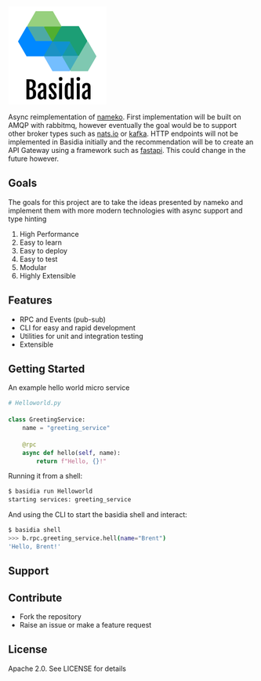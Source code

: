![](pictures/basidia-logo.png)

Async reimplementation of [nameko](https://github.com/nameko/nameko).  First implementation will be built on AMQP with rabbitmq, however eventually the goal would be to support other broker types such as [nats.io](https://nats.io) or [kafka](https://kafka.apache.org/). HTTP endpoints will not be implemented in Basidia initially and the recommendation will be to create an API Gateway using a framework such as [fastapi](https://github.com/tiangolo/fastapi).  This could change in the future however.

## Goals

The goals for this project are to take the ideas presented by nameko and implement them with more modern technologies with async support and type hinting

1. High Performance
2. Easy to learn
3. Easy to deploy
4. Easy to test
5. Modular
6. Highly Extensible


## Features

* RPC and Events (pub-sub)
* CLI for easy and rapid development
* Utilities for unit and integration testing
* Extensible

## Getting Started

An example hello world micro service
```python
# Helloworld.py

class GreetingService:
    name = "greeting_service"

    @rpc
    async def hello(self, name):
        return f"Hello, {}!"
```

Running it from a shell:

```bash
$ basidia run Helloworld
starting services: greeting_service
```

And using the CLI to start the basidia shell and interact:
```bash
$ basidia shell
>>> b.rpc.greeting_service.hell(name="Brent")
'Hello, Brent!'
```

## Support

## Contribute

* Fork the repository
* Raise an issue or make a feature request

## License

Apache 2.0. See LICENSE for details